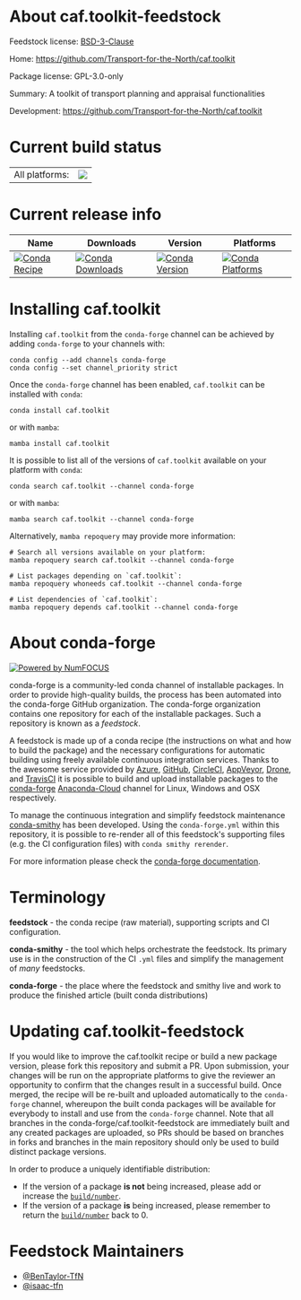 About caf.toolkit-feedstock
===========================

Feedstock license: [BSD-3-Clause](https://github.com/conda-forge/caf.toolkit-feedstock/blob/main/LICENSE.txt)

Home: https://github.com/Transport-for-the-North/caf.toolkit

Package license: GPL-3.0-only

Summary: A toolkit of transport planning and appraisal functionalities

Development: https://github.com/Transport-for-the-North/caf.toolkit

Current build status
====================


<table><tr><td>All platforms:</td>
    <td>
      <a href="https://dev.azure.com/conda-forge/feedstock-builds/_build/latest?definitionId=18054&branchName=main">
        <img src="https://dev.azure.com/conda-forge/feedstock-builds/_apis/build/status/caf.toolkit-feedstock?branchName=main">
      </a>
    </td>
  </tr>
</table>

Current release info
====================

| Name | Downloads | Version | Platforms |
| --- | --- | --- | --- |
| [![Conda Recipe](https://img.shields.io/badge/recipe-caf.toolkit-green.svg)](https://anaconda.org/conda-forge/caf.toolkit) | [![Conda Downloads](https://img.shields.io/conda/dn/conda-forge/caf.toolkit.svg)](https://anaconda.org/conda-forge/caf.toolkit) | [![Conda Version](https://img.shields.io/conda/vn/conda-forge/caf.toolkit.svg)](https://anaconda.org/conda-forge/caf.toolkit) | [![Conda Platforms](https://img.shields.io/conda/pn/conda-forge/caf.toolkit.svg)](https://anaconda.org/conda-forge/caf.toolkit) |

Installing caf.toolkit
======================

Installing `caf.toolkit` from the `conda-forge` channel can be achieved by adding `conda-forge` to your channels with:

```
conda config --add channels conda-forge
conda config --set channel_priority strict
```

Once the `conda-forge` channel has been enabled, `caf.toolkit` can be installed with `conda`:

```
conda install caf.toolkit
```

or with `mamba`:

```
mamba install caf.toolkit
```

It is possible to list all of the versions of `caf.toolkit` available on your platform with `conda`:

```
conda search caf.toolkit --channel conda-forge
```

or with `mamba`:

```
mamba search caf.toolkit --channel conda-forge
```

Alternatively, `mamba repoquery` may provide more information:

```
# Search all versions available on your platform:
mamba repoquery search caf.toolkit --channel conda-forge

# List packages depending on `caf.toolkit`:
mamba repoquery whoneeds caf.toolkit --channel conda-forge

# List dependencies of `caf.toolkit`:
mamba repoquery depends caf.toolkit --channel conda-forge
```


About conda-forge
=================

[![Powered by
NumFOCUS](https://img.shields.io/badge/powered%20by-NumFOCUS-orange.svg?style=flat&colorA=E1523D&colorB=007D8A)](https://numfocus.org)

conda-forge is a community-led conda channel of installable packages.
In order to provide high-quality builds, the process has been automated into the
conda-forge GitHub organization. The conda-forge organization contains one repository
for each of the installable packages. Such a repository is known as a *feedstock*.

A feedstock is made up of a conda recipe (the instructions on what and how to build
the package) and the necessary configurations for automatic building using freely
available continuous integration services. Thanks to the awesome service provided by
[Azure](https://azure.microsoft.com/en-us/services/devops/), [GitHub](https://github.com/),
[CircleCI](https://circleci.com/), [AppVeyor](https://www.appveyor.com/),
[Drone](https://cloud.drone.io/welcome), and [TravisCI](https://travis-ci.com/)
it is possible to build and upload installable packages to the
[conda-forge](https://anaconda.org/conda-forge) [Anaconda-Cloud](https://anaconda.org/)
channel for Linux, Windows and OSX respectively.

To manage the continuous integration and simplify feedstock maintenance
[conda-smithy](https://github.com/conda-forge/conda-smithy) has been developed.
Using the ``conda-forge.yml`` within this repository, it is possible to re-render all of
this feedstock's supporting files (e.g. the CI configuration files) with ``conda smithy rerender``.

For more information please check the [conda-forge documentation](https://conda-forge.org/docs/).

Terminology
===========

**feedstock** - the conda recipe (raw material), supporting scripts and CI configuration.

**conda-smithy** - the tool which helps orchestrate the feedstock.
                   Its primary use is in the construction of the CI ``.yml`` files
                   and simplify the management of *many* feedstocks.

**conda-forge** - the place where the feedstock and smithy live and work to
                  produce the finished article (built conda distributions)


Updating caf.toolkit-feedstock
==============================

If you would like to improve the caf.toolkit recipe or build a new
package version, please fork this repository and submit a PR. Upon submission,
your changes will be run on the appropriate platforms to give the reviewer an
opportunity to confirm that the changes result in a successful build. Once
merged, the recipe will be re-built and uploaded automatically to the
`conda-forge` channel, whereupon the built conda packages will be available for
everybody to install and use from the `conda-forge` channel.
Note that all branches in the conda-forge/caf.toolkit-feedstock are
immediately built and any created packages are uploaded, so PRs should be based
on branches in forks and branches in the main repository should only be used to
build distinct package versions.

In order to produce a uniquely identifiable distribution:
 * If the version of a package **is not** being increased, please add or increase
   the [``build/number``](https://docs.conda.io/projects/conda-build/en/latest/resources/define-metadata.html#build-number-and-string).
 * If the version of a package **is** being increased, please remember to return
   the [``build/number``](https://docs.conda.io/projects/conda-build/en/latest/resources/define-metadata.html#build-number-and-string)
   back to 0.

Feedstock Maintainers
=====================

* [@BenTaylor-TfN](https://github.com/BenTaylor-TfN/)
* [@isaac-tfn](https://github.com/isaac-tfn/)

